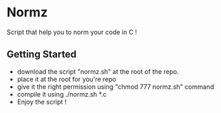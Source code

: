 # Normz

Script that help you to norm your code in C !
## Getting Started

- download the script "normz.sh" at the root of the repo.
- place it at the root for you're repo
- give it the right permission using "chmod 777 normz.sh" command
- compile it using ./normz.sh *.c
- Enjoy the script !